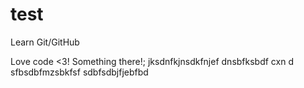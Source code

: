 # test
Learn Git/GitHub

Love code <3!
Something there!;
jksdnfkjnsdkfnjef
dnsbfksbdf cxn
d sfbsdbfmzsbkfsf
sdbfsdbjfjebfbd
